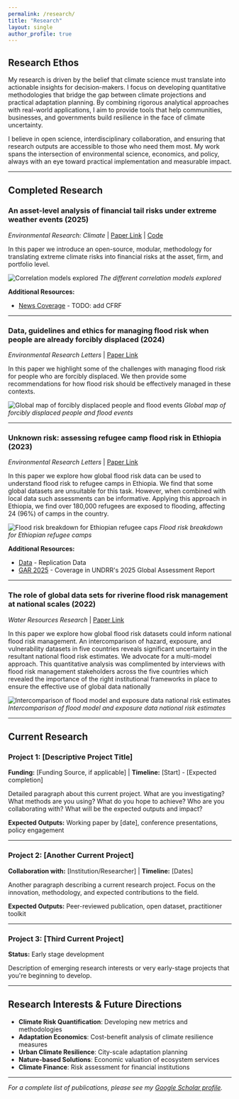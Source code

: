 ```yaml
---
permalink: /research/
title: "Research"
layout: single
author_profile: true
---
```


## Research Ethos

My research is driven by the belief that climate science must translate into actionable insights for decision-makers. I focus on developing quantitative methodologies that bridge the gap between climate projections and practical adaptation planning. By combining rigorous analytical approaches with real-world applications, I aim to provide tools that help communities, businesses, and governments build resilience in the face of climate uncertainty.

I believe in open science, interdisciplinary collaboration, and ensuring that research outputs are accessible to those who need them most. My work spans the intersection of environmental science, economics, and policy, always with an eye toward practical implementation and measurable impact.

---

## Completed Research

### An asset-level analysis of financial tail risks under extreme weather events (2025)
*Environmental Research: Climate* | [Paper Link](https://iopscience.iop.org/article/10.1088/2752-5295/addf6f) | [Code](https://github.com/rubenkerkhofs/PRISK)

In this paper we introduce an open-source, modular, methodology for translating extreme climate risks into financial risks at the asset, firm, and portfolio level.

![Correlation models explored](/assets/images/correlation_figure.jpg)
*The different correlation models explored*

**Additional Resources:**
- [News Coverage](#) - TODO: add CFRF

---

### Data, guidelines and ethics for managing flood risk when people are already forcibly displaced (2024)
*Environmental Research Letters* | [Paper Link](https://iopscience.iop.org/article/10.1088/1748-9326/ad9e06/meta)

In this paper we highlight some of the challenges with managing flood risk for people who are forcibly displaced. We then provide some recommendations for how flood risk should be effectively managed in these contexts.

![Global map of forcibly displaced people and flood events](/assets/images/global_refugee_map.jpg)
*Global map of forcibly displaced people and flood events*

---

### Unknown risk: assessing refugee camp flood risk in Ethiopia (2023)
*Environmental Research Letters* | [Paper Link](https://iopscience.iop.org/article/10.1088/1748-9326/acd8d0)

In this paper we explore how global flood risk data can be used to understand flood risk to refugee camps in Ethiopia. We find that some global datasets are unsuitable for this task. However, when combined with local data such assessments can be informative. Applying this approach in Ethiopia, we find over 180,000 refugees are exposed to flooding, affecting 24 (96%) of camps in the country.

![Flood risk breakdown for Ethiopian refugee caps](/assets/images/refugee_flood_risk.jpg)
*Flood risk breakdown for Ethiopian refugee camps*

**Additional Resources:**
- [Data](https://doi.org/10.5281/zenodo.7962039) - Replication Data
- [GAR 2025](https://environmentalmigration.iom.int/sites/g/files/tmzbdl1411/files/documents/2025-05/undrr-gar2025-web_0.pdf#page=37) - Coverage in UNDRR's 2025 Global Assessment Report

---

### The role of global data sets for riverine flood risk management at national scales (2022)
*Water Resources Research* | [Paper Link](https://agupubs.onlinelibrary.wiley.com/doi/full/10.1029/2021WR031555)

In this paper we explore how global flood risk datasets could inform national flood risk management. An intercomparison of hazard, exposure, and vulnerability datasets in five countries reveals significant uncertainty in the resultant national flood risk estimates. We advocate for a multi-model approach. This quantitative analysis was complimented by interviews with flood risk management stakeholders across the five countries which revealed the importance of the right institutional frameworks in place to ensure the effective use of global data nationally

![Intercomparison of flood model and exposure data national risk estimates](/assets/images/national_flood_exposure.jpg)
*Intercomparison of flood model and exposure data national risk estimates*

---

## Current Research

### Project 1: [Descriptive Project Title]
**Funding:** [Funding Source, if applicable] | **Timeline:** [Start] - [Expected completion]

Detailed paragraph about this current project. What are you investigating? What methods are you using? What do you hope to achieve? Who are you collaborating with? What will be the expected outputs and impact?

**Expected Outputs:** Working paper by [date], conference presentations, policy engagement

---

### Project 2: [Another Current Project]
**Collaboration with:** [Institution/Researcher] | **Timeline:** [Dates]

Another paragraph describing a current research project. Focus on the innovation, methodology, and expected contributions to the field.

**Expected Outputs:** Peer-reviewed publication, open dataset, practitioner toolkit

---

### Project 3: [Third Current Project]
**Status:** Early stage development

Description of emerging research interests or very early-stage projects that you're beginning to develop.

---

## Research Interests & Future Directions

- **Climate Risk Quantification**: Developing new metrics and methodologies
- **Adaptation Economics**: Cost-benefit analysis of climate resilience measures  
- **Urban Climate Resilience**: City-scale adaptation planning
- **Nature-based Solutions**: Economic valuation of ecosystem services
- **Climate Finance**: Risk assessment for financial institutions

---

*For a complete list of publications, please see my [Google Scholar profile](https://scholar.google.com/citations?user=6WUwIfQAAAAJ&hl=en).*